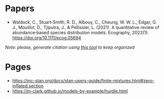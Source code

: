 # Papers

- Waldock, C., Stuart‐Smith, R. D., Albouy, C., Cheung, W. W. L., Edgar, G. J., Mouillot, D., Tjiputra, J., & Pellissier, L. (2021). A quantitative review of abundance‐based species distribution models. Ecography, 2022(1). https://doi.org/10.1111/ecog.05694

_Note: please, generate citation using [this tool](https://citation.doi.org/) to keep organized_

# Pages

- https://mc-stan.org/docs/stan-users-guide/finite-mixtures.html#zero-inflated.section
- https://m-clark.github.io/models-by-example/hurdle.html
